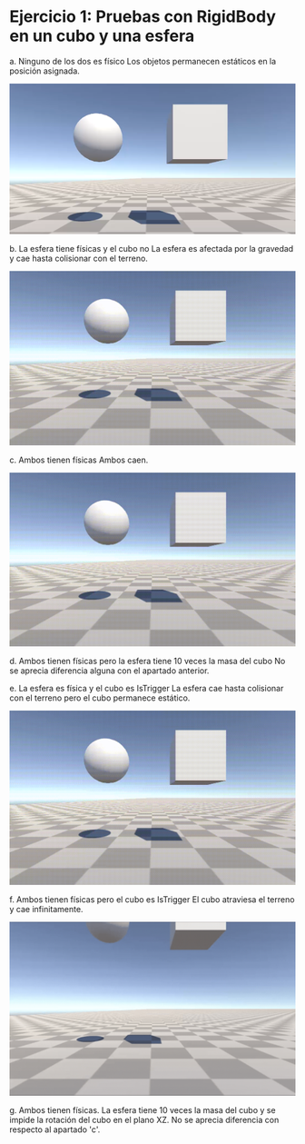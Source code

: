 # Ejercicio 1: Pruebas con RigidBody en un cubo y una esfera
a. Ninguno de los dos es físico
    Los objetos permanecen estáticos en la posición asignada.

![](https://github.com/alu0101444741/InterfacesInteligentes_2/blob/main/Ejercicio1/Apartado_a.png)

b. La esfera tiene físicas y el cubo no
    La esfera es afectada por la gravedad y cae hasta colisionar con el terreno.

![](https://github.com/alu0101444741/InterfacesInteligentes_2/blob/main/Ejercicio1/Apartado_b.gif)

c. Ambos tienen físicas
    Ambos caen.

![](https://github.com/alu0101444741/InterfacesInteligentes_2/blob/main/Ejercicio1/Apartado_c.gif)

d. Ambos tienen físicas pero la esfera tiene 10 veces la masa del cubo
    No se aprecia diferencia alguna con el apartado anterior.

e. La esfera es física y el cubo es IsTrigger
    La esfera cae hasta colisionar con el terreno pero el cubo permanece estático.

![](https://github.com/alu0101444741/InterfacesInteligentes_2/blob/main/Ejercicio1/Apartado_b.gif)

f. Ambos tienen físicas pero el cubo es IsTrigger
    El cubo atraviesa el terreno y cae infinitamente.

![](https://github.com/alu0101444741/InterfacesInteligentes_2/blob/main/Ejercicio1/Apartado_f.gif)

g. Ambos tienen físicas. La esfera tiene 10 veces la masa del cubo y se impide la rotación del cubo en el plano XZ.
    No se aprecia diferencia con respecto al apartado 'c'.
